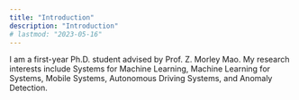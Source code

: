 ```yaml
---
title: "Introduction"
description: "Introduction"
# lastmod: "2023-05-16"
---
```


I am a first-year Ph.D. student advised by Prof. Z. Morley Mao. 
My research interests include Systems for Machine Learning, Machine Learning for Systems, Mobile Systems, Autonomous Driving Systems, and Anomaly Detection.